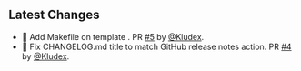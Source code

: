 ## Latest Changes

* 🔨 Add Makefile on template . PR [#5](https://github.com/Kludex/fastapi-template/pull/5) by [@Kludex](https://github.com/Kludex).
* 🐛 Fix CHANGELOG.md title to match GitHub release notes action. PR [#4](https://github.com/Kludex/fastapi-template/pull/4) by [@Kludex](https://github.com/Kludex).
